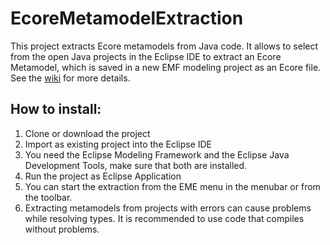 # EcoreMetamodelExtraction
This project extracts Ecore metamodels from Java code. It allows to select from the open Java projects in the Eclipse IDE to extract an Ecore Metamodel, which is saved in a new EMF modeling project as an Ecore file. See the [wiki](https://github.com/tsaglam/EcoreMetamodelExtraction/wiki) for more details.

## How to install:
1. Clone or download the project
2. Import as existing project into the Eclipse IDE
3. You need the Eclipse Modeling Framework and the Eclipse Java Development Tools, make sure that both are installed.
4. Run the project as Eclipse Application
5. You can start the extraction from the EME menu in the menubar or from the toolbar.
6. Extracting metamodels from projects with errors can cause problems while resolving types. It is recommended to use code that compiles without problems.